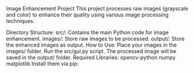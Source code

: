 Image Enhancement Project
This project processes raw images (grayscale and color) to enhance their quality using various image processing techniques.

Directory Structure:
src/: Contains the main Python code for image enhancement.
images/: Store raw images to be processed.
output/: Store the enhanced images as output.
How to Use:
Place your images in the images/ folder.
Run the src/gui.py script.
The processed image will be saved in the output/ folder.
Required Libraries:
opencv-python
numpy
matplotlib
Install them via pip:
